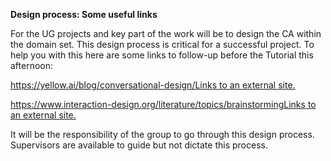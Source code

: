 **Design process: Some useful links**

For the UG projects and key part of the work will be to design the CA within the domain set. This design process is critical for a successful project. To help you with this here are some links to follow-up before the Tutorial this afternoon:

[https://yellow.ai/blog/conversational-design/Links to an external site.](https://yellow.ai/blog/conversational-design/)

[https://www.interaction-design.org/literature/topics/brainstormingLinks to an external site.](https://www.interaction-design.org/literature/topics/brainstorming)

It will be the responsibility of the group to go through this design process. Supervisors are available to guide but not dictate this process.
